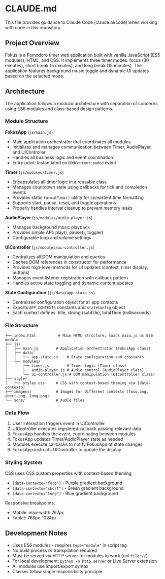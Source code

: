 # CLAUDE.md

This file provides guidance to Claude Code (claude.ai/code) when working with code in this repository.

## Project Overview

Fokus is a Pomodoro timer web application built with vanilla JavaScript (ES6 modules), HTML, and CSS. It implements three timer modes: focus (30 minutes), short break (5 minutes), and long break (15 minutes). The application features background music toggle and dynamic UI updates based on the selected mode.

## Architecture

The application follows a modular architecture with separation of concerns, using ES6 modules and class-based design patterns.

### Module Structure

**FokusApp** (`js/main.js`)
- Main application orchestrator that coordinates all modules
- Initializes and manages communication between Timer, AudioPlayer, and UIController
- Handles all business logic and event coordination
- Entry point: Instantiated on `DOMContentLoaded` event

**Timer** (`js/modules/timer.js`)
- Encapsulates all timer logic in a reusable class
- Manages countdown state using callbacks for tick and completion events
- Provides static `formatTime()` utility for consistent time formatting
- Supports start, pause, reset, and toggle operations
- Properly handles interval cleanup to prevent memory leaks

**AudioPlayer** (`js/modules/audio-player.js`)
- Manages background music playback
- Provides simple API: play(), pause(), toggle()
- Configurable loop and volume settings

**UIController** (`js/modules/ui-controller.js`)
- Centralizes all DOM manipulation and queries
- Caches DOM references in constructor for performance
- Provides high-level methods for UI updates (context, timer display, buttons)
- Manages event listener registration with callback pattern
- Handles active state toggling and dynamic content updates

**State Configuration** (`js/data/app-state.js`)
- Centralized configuration object for all app contexts
- Exports `APP_CONTEXTS` constants and `stateConfig` object
- Each context defines: title, strong (subtitle), totalTime (milliseconds)

### File Structure

```
├── index.html          # Main HTML structure, loads main.js as ES6 module
├── js/
│   ├── main.js        # Application orchestrator (FokusApp class)
│   ├── data/
│   │   └── app-state.js    # State configuration and constants
│   └── modules/
│       ├── timer.js        # Timer logic (Timer class)
│       ├── audio-player.js # Audio control (AudioPlayer class)
│       └── ui-controller.js # DOM manipulation (UIController class)
├── style/
│   └── styles.css     # CSS with context-based theming via [data-contexto]
├── imagens/           # Images for different contexts (foco.png, short.png, long.png)
└── sons/              # Audio files
```

### Data Flow

1. User interaction triggers event in UIController
2. UIController executes registered callback passing relevant data
3. FokusApp handles the event, coordinating between modules
4. FokusApp updates Timer/AudioPlayer state as needed
5. Modules execute callbacks to notify FokusApp of state changes
6. FokusApp instructs UIController to update the display

### Styling System

CSS uses CSS custom properties with context-based theming:
- `[data-contexto="foco"]` - Purple gradient background
- `[data-contexto="short"]` - Green gradient background
- `[data-contexto="long"]` - Blue gradient background

Responsive breakpoints:
- Mobile: max-width 767px
- Tablet: 768px-1024px

## Development Notes

- Uses ES6 modules - requires `type="module"` in script tag
- No build process or transpilation required
- Must be served via HTTP server for modules to work (not `file://`)
- For local development: `python -m http.server` or Live Server extension
- All modules use import/export syntax
- Classes follow single responsibility principle